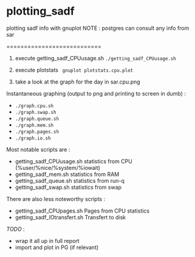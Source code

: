 # plotting_sadf
plotting sadf info with gnuplot 
NOTE : postgres can consult any info from sar

===========================


1. execute getting_sadf_CPUusage.sh
`./getting_sadf_CPUusage.sh`


2. execute plotstats
` gnuplot plotstats.cpu.plot`

3. take a look at the graph for the day in sar.cpu.png

Instantaneous graphing (output to png and printing to screen in dumb) :
 * `./graph.cpu.sh`
 * `./graph.swap.sh`
 * `./graph.queue.sh`
 * `./graph.mem.sh`
 * `./graph.pages.sh`
 * `./graph.io.sh`
 

Most notable scripts are :
 * getting_sadf_CPUusage.sh statistics from CPU (%user/%nice/%system/%iowait)
 * getting_sadf_mem.sh 	  statistics from RAM
 * getting_sadf_queue.sh 	statistics from run-q
 * getting_sadf_swap.sh   statistics from swap 
  
There are also less noteworthy scripts :
 * getting_sadf_CPUpages.sh 	 Pages from CPU statistics
 * getting_sadf_IOtransfert.sh Transfert to disk


_TODO_ :
 * wrap it all up in full report
 * import and plot in PG (if relevant)
